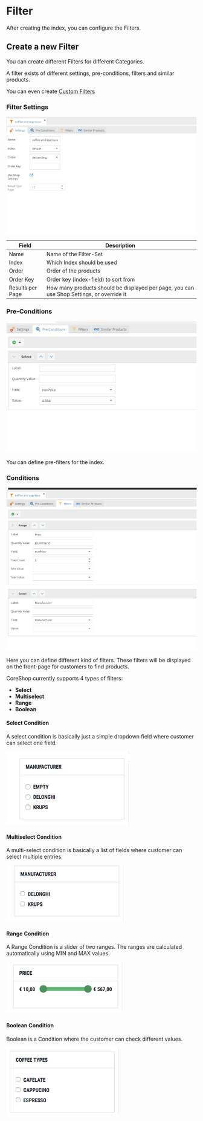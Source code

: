 # Filter

After creating the index, you can configure the Filters.

## Create a new Filter

You can create different Filters for different Categories.

A filter exists of different settings, pre-conditions, filters and similar products.

You can even create [Custom Filters](01_Custom_Filter.md)

### Filter Settings

![Filter Settings](./img/filter-settings.png)

| Field            | Description                                                                               |
|------------------|-------------------------------------------------------------------------------------------|
| Name             | Name of the Filter-Set                                                                    |
| Index            | Which Index should be used                                                                |
| Order            | Order of the products                                                                     |
| Order Key        | Order key (index-field) to sort from                                                      |
| Results per Page | How many products should be displayed per page, you can use Shop Settings, or override it |

### Pre-Conditions

![Filter Pre-Conditions](./img/filter-preconditions.png)

You can define pre-filters for the index.

### Conditions

![Filter Conditions](./img/filter-conditions.png)

Here you can define different kind of filters. These filters will be displayed on the front-page for customers to find
products.

CoreShop currently supports 4 types of filters:

- **Select**
- **Multiselect**
- **Range**
- **Boolean**

#### Select Condition

A select condition is basically just a simple dropdown field where customer can select one field.

![Filter Condition Select](./img/filter-condition-select.png)

#### Multiselect Condition

A multi-select condition is basically a list of fields where customer can select multiple entries.

![Filter Condition Select](./img/filter-condition-multiselect.png)

#### Range Condition

A Range Condition is a slider of two ranges. The ranges are calculated automatically using MIN and MAX values.

![Filter Condition Select](./img/filter-condition-range.png)

#### Boolean Condition

Boolean is a Condition where the customer can check different values.

![Filter Condition Select](./img/filter-condition-boolean.png)
